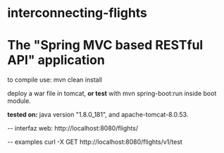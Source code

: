# interconnecting-flights

The "Spring MVC based RESTful API" application
==============================

to compile use: mvn clean install

deploy a war file in tomcat, **or test** with mvn spring-boot:run inside boot module.


**tested on:** java version "1.8.0_181", and apache-tomcat-8.0.53.

-- interfaz web: http://localhost:8080/flights/

-- examples
curl -X GET http://localhost:8080/flights/v1/test
